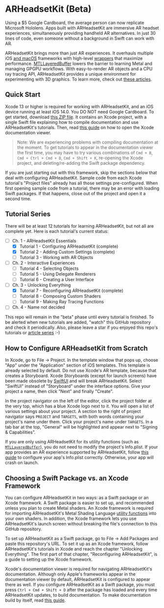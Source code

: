 # ARHeadsetKit (Beta)

Using a $5 Google Cardboard, the average person can now replicate Microsoft Hololens. Apps built with ARHeadsetKit are immersive AR headset experiences, simultaneously providing handheld AR alternatives. In just 30 lines of code, even someone without a background in Swift can work with AR.

ARHeadsetKit brings more than just AR experiences. It overhauls multiple iOS [and macOS](docs/articles/mac-compatibility.md) frameworks with high-level [wrappers](docs/extensions-to-apple-frameworks.md) that maximize performance. [MTLLayeredBuffer](articles/layered-buffer.md) lowers the barrier to learning Metal and managing GPGPU workflows. With easy-to-render AR objects and a CPU ray tracing API, ARHeadsetKit provides a unique environment for experimenting with 3D graphics. To learn more, check out [these articles](docs/article-list.md).

## Quick Start

Xcode 13 or higher is required for working with ARHeadsetKit, and an iOS device running at least iOS 14.0. You DO NOT need Google Cardboard. To get started, download [this ZIP file](ARHeadsetKit_Documentation.zip). It contains an Xcode project, with a single Swift file explaining how to compile documentation and use ARHeadsetKit's tutorials. Then, read [this guide](docs/viewing-documentation.md) on how to open the Xcode documentation viewer.

> Note: We are experiencing problems with compiling documentation at the moment. To get tutorials to appear in the documentation viewer the first time, you may have to try various combinations of `Cmd + B`, `Cmd + Ctrl + Cmd + D`, `Cmd + Shift + K`, re-opening the Xcode project, and deleting/re-adding the Swift package dependency.

If you are just starting out with this framework, skip the sections below that deal with configuring ARHeadsetKit. Sample code from each Xcode tutorial's "Project files" already has all those settings pre-configured. When first opening sample code from a tutorial, there may be an error with loading Swift packages. If that happens, close out of the project and open it a second time.

## Tutorial Series

There will be at least 12 tutorials for learning ARHeadsetKit, but not all are complete yet. Here is each tutorial's current status:

- [ ] Ch. 1 - ARHeadsetKit Essentials
  - [x] Tutorial 1 - Configuring ARHeadsetKit (complete)
  - [x] Tutorial 2 - Adding Custom Settings (complete)
  - [ ] Tutorial 3 - Working with AR Objects
- [ ] Ch. 2 - Interactive Experiences
  - [ ] Tutorial 4 - Selecting Objects
  - [ ] Tutorial 5 - Using Delegate Renderers
  - [ ] Tutorial 6 - Creating a User Interface
- [ ] Ch. 3 - Unlocking Everything
  - [x] Tutorial 7 - Reconfiguring ARHeadsetKit (complete)
  - [ ] Tutorial 8 - Composing Custom Shaders
  - [ ] Tutorial 9 - Making Ray Tracing Functions
- [ ] Ch. 4 - Name not decided

This repo will remain in the "beta" phase until every tutorial is finished. To be alerted when new tutorials are added, "watch" this GitHub repository and check it periodically. Also, please leave a star if you enjoyed this repo's tutorials or [article series](docs/article-list.md) :-)

## How to Configure ARHeadsetKit from Scratch

In Xcode, go to File -> Project. In the template window that pops up, choose "App" under the "Application" section of iOS templates. This template is already selected by default. Do not use Xcode's AR template, because that creates a Storyboard. Xcode Storyboards (except for launch screens) have been made obsolete by [SwiftUI](https://developer.apple.com/xcode/swiftui) and will break ARHeadsetKit. Select "SwiftUI" instead of "Storyboard" under the interface options. Give your project a name, then click "Next" and finally "Create".

In the project navigator on the left of the editor, click the project folder at the very top, which has a blue Xcode logo next to it. You will open a list of various settings about your project. A section to the right of project navigator says `PROJECT` and `TARGETS`, with both words containing your project's name under them. Click your project's name under `TARGETS`. In a tab bar at the top, "General" will be highlighted and appear next to "Signing &amp; Capabilities". 

If you are only using ARHeadsetKit for its utility functions (such as [`MTLLayeredBuffer`](docs/articles/layered-buffer.md)), you do not need to modify the project's Info.plist. If your app provides an AR experience supported by ARHeadsetKit, follow [this guide](docs/property-list-keys.md) to configure your app's Info.plist correctly. Otherwise, your app will crash on launch.

## Choosing a Swift Package vs. an Xcode Framework

You can configure ARHeadsetKit in two ways: as a Swift package or an Xcode framework. A Swift package is easier to set up, and recommended unless you plan to create Metal shaders. An Xcode framework is required for importing ARHeadsetKit's Metal Shading Language [utility functions](docs/metal-utilities.md) into your own shaders. In addition, the Xcode framework lets you use ARHeadsetKit's launch screen without breaking the file's connection to this GitHub repository.

To set up ARHeadsetKit as a Swift package, go to File -> Add Packages and paste this repository's URL. To set it up as an Xcode framework, follow ARHeadsetKit's tutorials in Xcode and reach the chapter "Unlocking Everything". The first part of that chapter, "Reconfiguring ARHeadsetKit", is a guide to setting up the Xcode framework.

Xcode's documentation viewer is required for navigating ARHeadsetKit's documentation. Although only Apple's frameworks appear in the documentation viewer by default, ARHeadsetKit is configured to appear there as well. If you configure ARHeadsetKit as a Swift package, you must press `Ctrl + Cmd + Shift + D` after the package has loaded and every time ARHeadsetKit updates, to build documentation. To make documentation build by itself, read [this guide](docs/building-documentation.md).
